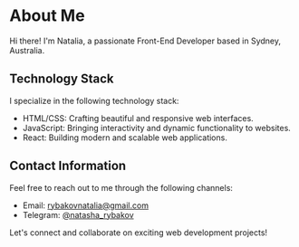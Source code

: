 # About Me

Hi there! I'm Natalia, a passionate Front-End Developer based in Sydney, Australia.

## Technology Stack

I specialize in the following technology stack:

- HTML/CSS: Crafting beautiful and responsive web interfaces.
- JavaScript: Bringing interactivity and dynamic functionality to websites.
- React: Building modern and scalable web applications.

## Contact Information

Feel free to reach out to me through the following channels:

- Email: [rybakovnatalia@gmail.com](mailto:rybakovnatalia@gmail.com)
- Telegram: [@natasha_rybakov](https://t.me/natasha_rybakov)

Let's connect and collaborate on exciting web development projects!
